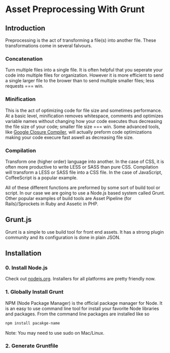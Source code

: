 Asset Preprocessing With Grunt
==============================

Introduction
------------

Preprocessing is the act of transforming a file(s) into another file. These transformations come in several falvours.

### Concatenation

Turn multiple files into a single file. It is often helpful that you seperate your code into multiple files for organization. However it is more efficient to send a single larger file to the brower than to send multiple smaller files; less requests === win.

### Minification

This is the act of optimizing code for file size and sometimes performance. At a basic level, minification removes whitespace, comments and optimizes variable names without changing how your code executes thus decreasing the file size of your code; smaller file size === win. Some advanced tools, like [Google Closure Compiler](https://developers.google.com/closure/compiler/), will actually preform code optimizations making your code execure fast aswell as decreasing file size.

### Compilation

Transform one (higher order) language into another. In the case of CSS, it is often more  productive to write LESS or SASS than pure CSS. Compilation will transform a LESS or SASS file into a CSS file. In the case of JavaScript, CoffeeScript is a popular example.

All of these different functions are preformed by some sort of build tool or script. In our case we are going to use a Node.js based system called Grunt. Other popular examples of build tools are Asset Pipeline (for Rails)/Sprockets in Ruby and Assetic in PHP.

Grunt.js
--------

Grunt is a simple to use build tool for front end assets. It has a strong plugin community and its configuration is done in plain JSON.

## Installation

### 0. Install Node.js

Check out [nodejs.org](http://nodejs.org/). Installers for all platforms are pretty friendly now.

### 1. Globally Install Grunt

NPM (Node Package Manager) is the official package manager for Node. It is an easy to use command line tool for install your favorite Node libraries and packages. From the command line packages are installed like so 

```bash
npm install pacakge-name
```
Note: You may need to use sudo on Mac/Linux.



### 2. Generate Gruntfile

